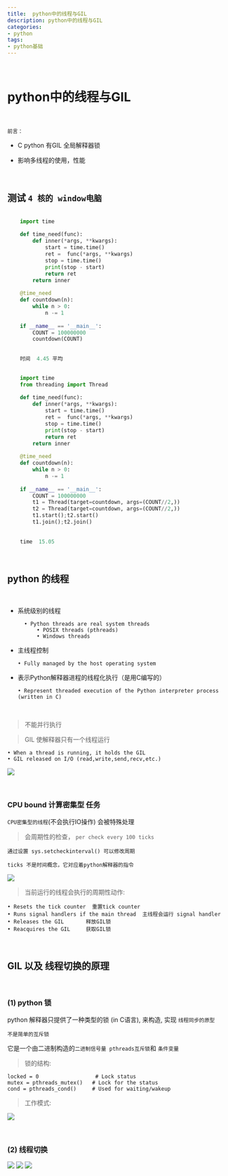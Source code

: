```yaml
---
title:  python中的线程与GIL
description: python中的线程与GIL
categories:
- python
tags:
- python基础
---
```


<br>


#  python中的线程与GIL

<br>

`前言：`

- C python 有GIL 全局解释器锁

- 影响多线程的使用，性能


<br>

## 测试  `4 核的 window电脑`


```python
    
    import time
    
    def time_need(func):
        def inner(*args, **kwargs):
            start = time.time()
            ret =  func(*args, **kwargs)
            stop = time.time()
            print(stop - start)
            return ret
        return inner
    
    @time_need
    def countdown(n):
        while n > 0:
            n -= 1
    
    if __name__ == '__main__':
        COUNT = 100000000
        countdown(COUNT)
    
    
    时间  4.45 平均

```


```python
    
    import time
    from threading import Thread
    
    def time_need(func):
        def inner(*args, **kwargs):
            start = time.time()
            ret =  func(*args, **kwargs)
            stop = time.time()
            print(stop - start)
            return ret
        return inner
    
    @time_need
    def countdown(n):
        while n > 0:
            n -= 1
    
    if __name__ == '__main__':
        COUNT = 100000000
        t1 = Thread(target=countdown, args=(COUNT//2,))
        t2 = Thread(target=countdown, args=(COUNT//2,))
        t1.start();t2.start()
        t1.join();t2.join()
    
    
    time  15.05


```

<br>

## python 的线程

<br>

- 系统级别的线程

        • Python threads are real system threads 
            • POSIX threads (pthreads)
            • Windows threads
           
- 主线程控制
 
      • Fully managed by the host operating system
    


- 表示Python解释器进程的线程化执行（是用C编写的）

      • Represent threaded execution of the Python interpreter process (written in C)
    

<br>


> 不能并行执行

> GIL 使解释器只有一个线程运行
    
    • When a thread is running, it holds the GIL
    • GIL released on I/O (read,write,send,recv,etc.)


![](https://landybird.github.io/assets/images/t1.png)


<br>

### CPU bound 计算密集型 任务


`CPU密集型的线程`(不会执行IO操作) 会被特殊处理

> 会周期性的检查， `per check every 100 ticks`
  
    通过设置 sys.setcheckinterval() 可以修改周期
  
    ticks 不是时间概念，它对应着python解释器的指令 
    
![](https://landybird.github.io/assets/images/t2.png)


> 当前运行的线程会执行的周期性动作:
          
    • Resets the tick counter  重置tick counter
    • Runs signal handlers if the main thread  主线程会运行 signal handler
    • Releases the GIL       释放GIL锁
    • Reacquires the GIL     获取GIL锁


<br>

## GIL 以及 线程切换的原理 


<br>

### (1) python 锁

python 解释器只提供了一种类型的锁 (in C语言), 来构造, 实现 `线程同步的原型`

`不是简单的互斥锁`

它是一个由二进制构造的`二进制信号量 pthreads互斥锁`和 `条件变量`



> 锁的结构:

    locked = 0                  # Lock status
    mutex = pthreads_mutex()   # Lock for the status
    cond = pthreads_cond()     # Used for waiting/wakeup


> 工作模式:


![](https://landybird.github.io/assets/images/t3.png)


<br>

### (2) 线程切换

![](https://landybird.github.io/assets/images/t4.png)
![](https://landybird.github.io/assets/images/t5.png)
![](https://landybird.github.io/assets/images/t6.png)


